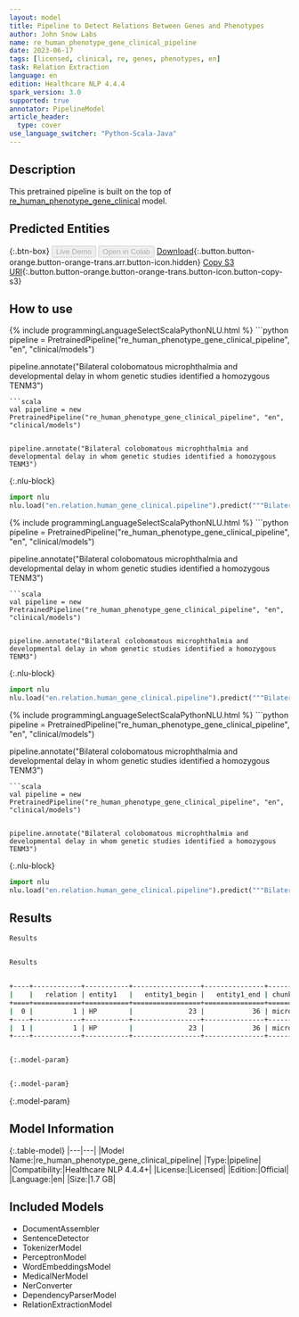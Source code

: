 ```yaml
---
layout: model
title: Pipeline to Detect Relations Between Genes and Phenotypes
author: John Snow Labs
name: re_human_phenotype_gene_clinical_pipeline
date: 2023-06-17
tags: [licensed, clinical, re, genes, phenotypes, en]
task: Relation Extraction
language: en
edition: Healthcare NLP 4.4.4
spark_version: 3.0
supported: true
annotator: PipelineModel
article_header:
  type: cover
use_language_switcher: "Python-Scala-Java"
---
```


## Description

This pretrained pipeline is built on the top of [re_human_phenotype_gene_clinical](https://nlp.johnsnowlabs.com/2020/09/30/re_human_phenotype_gene_clinical_en.html) model.

## Predicted Entities



{:.btn-box}
<button class="button button-orange" disabled>Live Demo</button>
<button class="button button-orange" disabled>Open in Colab</button>
[Download](https://s3.amazonaws.com/auxdata.johnsnowlabs.com/clinical/models/re_human_phenotype_gene_clinical_pipeline_en_4.4.4_3.0_1686989146322.zip){:.button.button-orange.button-orange-trans.arr.button-icon.hidden}
[Copy S3 URI](s3://auxdata.johnsnowlabs.com/clinical/models/re_human_phenotype_gene_clinical_pipeline_en_4.4.4_3.0_1686989146322.zip){:.button.button-orange.button-orange-trans.button-icon.button-copy-s3}

## How to use

<div class="tabs-box" markdown="1">
{% include programmingLanguageSelectScalaPythonNLU.html %}
```python
pipeline = PretrainedPipeline("re_human_phenotype_gene_clinical_pipeline", "en", "clinical/models")


pipeline.annotate("Bilateral colobomatous microphthalmia and developmental delay in whom genetic studies identified a homozygous TENM3")
```
```scala
val pipeline = new PretrainedPipeline("re_human_phenotype_gene_clinical_pipeline", "en", "clinical/models")


pipeline.annotate("Bilateral colobomatous microphthalmia and developmental delay in whom genetic studies identified a homozygous TENM3")
```


{:.nlu-block}
```python
import nlu
nlu.load("en.relation.human_gene_clinical.pipeline").predict("""Bilateral colobomatous microphthalmia and developmental delay in whom genetic studies identified a homozygous TENM3""")
```

</div>

<div class="tabs-box" markdown="1">
{% include programmingLanguageSelectScalaPythonNLU.html %}
```python
pipeline = PretrainedPipeline("re_human_phenotype_gene_clinical_pipeline", "en", "clinical/models")


pipeline.annotate("Bilateral colobomatous microphthalmia and developmental delay in whom genetic studies identified a homozygous TENM3")
```
```scala
val pipeline = new PretrainedPipeline("re_human_phenotype_gene_clinical_pipeline", "en", "clinical/models")


pipeline.annotate("Bilateral colobomatous microphthalmia and developmental delay in whom genetic studies identified a homozygous TENM3")
```

{:.nlu-block}
```python
import nlu
nlu.load("en.relation.human_gene_clinical.pipeline").predict("""Bilateral colobomatous microphthalmia and developmental delay in whom genetic studies identified a homozygous TENM3""")
```
</div>

<div class="tabs-box" markdown="1">
{% include programmingLanguageSelectScalaPythonNLU.html %}
```python
pipeline = PretrainedPipeline("re_human_phenotype_gene_clinical_pipeline", "en", "clinical/models")


pipeline.annotate("Bilateral colobomatous microphthalmia and developmental delay in whom genetic studies identified a homozygous TENM3")
```
```scala
val pipeline = new PretrainedPipeline("re_human_phenotype_gene_clinical_pipeline", "en", "clinical/models")


pipeline.annotate("Bilateral colobomatous microphthalmia and developmental delay in whom genetic studies identified a homozygous TENM3")
```

{:.nlu-block}
```python
import nlu
nlu.load("en.relation.human_gene_clinical.pipeline").predict("""Bilateral colobomatous microphthalmia and developmental delay in whom genetic studies identified a homozygous TENM3""")
```
</div>

## Results

```bash
Results


Results


+----+------------+-----------+-----------------+---------------+---------------------+-----------+-----------------+---------------+---------------------+--------------+
|    |   relation | entity1   |   entity1_begin |   entity1_end | chunk1              | entity2   |   entity2_begin |   entity2_end | chunk2              |   confidence |
+====+============+===========+=================+===============+=====================+===========+=================+===============+=====================+==============+
|  0 |          1 | HP        |              23 |            36 | microphthalmia      | HP        |              42 |            60 | developmental delay |     0.999954 |
+----+------------+-----------+-----------------+---------------+---------------------+-----------+-----------------+---------------+---------------------+--------------+
|  1 |          1 | HP        |              23 |            36 | microphthalmia      | GENE      |             110 |           114 | TENM3               |     0.999999 |
+----+------------+-----------+-----------------+---------------+---------------------+-----------+-----------------+---------------+---------------------+--------------+


{:.model-param}


{:.model-param}
```

{:.model-param}
## Model Information

{:.table-model}
|---|---|
|Model Name:|re_human_phenotype_gene_clinical_pipeline|
|Type:|pipeline|
|Compatibility:|Healthcare NLP 4.4.4+|
|License:|Licensed|
|Edition:|Official|
|Language:|en|
|Size:|1.7 GB|

## Included Models

- DocumentAssembler
- SentenceDetector
- TokenizerModel
- PerceptronModel
- WordEmbeddingsModel
- MedicalNerModel
- NerConverter
- DependencyParserModel
- RelationExtractionModel